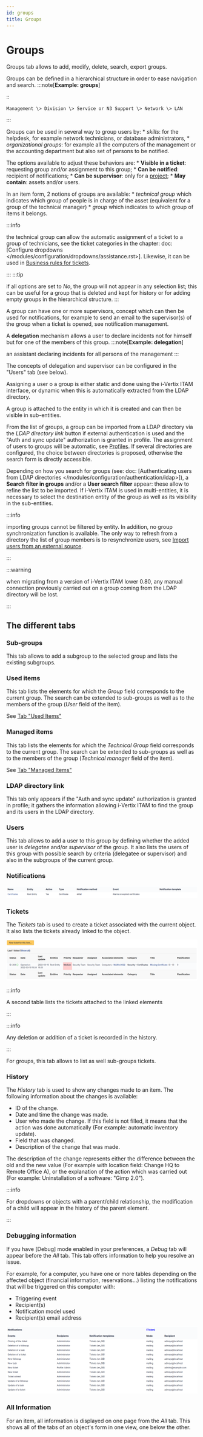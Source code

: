 ```yaml
---
id: groups
title: Groups
---
```


# Groups

Groups tab allows to add, modify, delete, search, export groups.

Groups can be defined in a hierarchical structure in order to ease
navigation and search.
:::note[**Example: groups**]

::

    Management \> Division \> Service or N3 Support \> Network \> LAN
:::

Groups can be used in several way to group users by: \* *skills*: for
the helpdesk, for example network technicians, or database
administrators, \* *organizational groups*: for example all the
computers of the management or the accounting department but also set of
persons to be notified.

The options available to adjust these behaviors are: \* **Visible in a
ticket**: requesting group and/or assignment to this group; \* **Can be
notified**: recipient of notifications; \* **Can be supervisor**: only
for a [project](../../modules/tools/projects);
\* **May contain**: assets and/or users.

In an item form, 2 notions of groups are available: \* *technical group*
which indicates which group of people is in charge of the asset
(equivalent for a group of the technical manager) \* *group* which
indicates to which group of items it belongs.

:::info

the technical group can allow the automatic assignment of a ticket to
a group of technicians, see the ticket categories in the chapter: doc:
[Configure dropdowns
\</modules/configuration/dropdowns/assistance.rst\>].
Likewise, it can be used in
[Business rules for tickets](../../modules/administration/rules/ticketbusinessrules).

:::
:::tip

if all options are set to *No*, the group will not appear in any
selection list; this can be useful for a group that is deleted and kept
for history or for adding empty groups in the hierarchical structure.
:::

A group can have one or more supervisors, concept which can then be used
for notifications, for example to send an email to the supervisor(s) of
the group when a ticket is opened, see notification management.

A **delegation** mechanism allows a user to declare incidents not for
himself but for one of the members of this group.
:::note[**Example: delegation**]

an assistant declaring incidents for all persons of the management
:::

The concepts of delegation and supervisor can be configured in the
"Users" tab (see below).

Assigning a user o a group is either static and done using the i-Vertix ITAM
interface, or dynamic when this is automatically extracted from the LDAP
directory.

A group is attached to the entity in which it is created and can then be
visible in sub-entities.

From the list of groups, a group can be imported from a LDAP directory
via the *LDAP directory link* button if external authentication is used
and the "Auth and sync update" authorization is granted in profile.
The assignment of users to groups will be automatic, see
[Profiles](../../modules/administration/profiles). If several directories are configured, the choice between
directories is proposed, otherwise the search form is directly
accessible.

Depending on how you search for groups (see: doc: [Authenticating users
from LDAP directories
\</modules/configuration/authentication/ldap\>]), a **Search
filter in groups** and/or a **User search filter** appear: these allow
to refine the list to be imported. If i-Vertix ITAM is used in multi-entities, it
is necessary to select the destination entity of the group as well as
its visibility in the sub-entities.

:::info

importing groups cannot be filtered by entity. In addition, no group
synchronization function is available. The only way to refresh from a
directory the list of group members is to resynchronize users, see
[Import users from an external source](../../modules/administration/users/usersimport).

:::

:::warning

when migrating from a version of i-Vertix ITAM lower 0.80, any manual
connection previously carried out on a group coming from the LDAP
directory will be lost.

:::

## The different tabs

### Sub-groups

This tab allows to add a subgroup to the selected group and lists the
existing subgroups.

### Used items

This tab lists the elements for which the *Group* field corresponds to
the current group. The search can be extended to sub-groups as well as
to the members of the group (*User* field of the item).

See
[Tab "Used Items"](../../Les_différents_onglets/Onglet_Eléments)

### Managed items

This tab lists the elements for which the *Technical Group* field
corresponds to the current group. The search can be extended to
sub-groups as well as to the members of the group (*Technical manager*
field of the item).

See
[Tab "Managed Items"](../../Les_différents_onglets/Onglet_Eléments)

### LDAP directory link

This tab only appears if the "Auth and sync update" authorization is
granted in profile; it gathers the information allowing i-Vertix ITAM to find the
group and its users in the LDAP directory.

### Users

This tab allows to add a user to this group by defining whether the
added user is *delegatee* and/or *supervisor* of the group. It also
lists the users of this group with possible search by criteria
(delegatee or supervisor) and also in the subgroups of the current
group.

### Notifications

![List of notifications for which destination is group or group supervisor](../../assets/modules/administration/images/notifGroup.png)

### Tickets

The *Tickets* tab is used to create a ticket associated with the current
object. It also lists the tickets already linked to the object.

![Image of the ticket list](../../assets/modules/tabs/images/tickets.png)

:::info

A second table lists the tickets attached to the linked elements

:::

:::info

Any deletion or addition of a ticket is recorded in the history.

:::

For groups, this tab allows to list as well sub-groups tickets.

### History

The *History* tab is used to show any changes made to an item. The
following information about the changes is available:

- ID of the change.
- Date and time the change was made.
- User who made the change. If this field is not filled, it means that
  the action was done automatically (For example: automatic inventory
  update).
- Field that was changed.
- Description of the change that was made.

The description of the change represents either the difference between
the old and the new value (For example with location field: Change HQ to
Remote Office A), or the explanation of the action which was carried out
(For example: Uninstallation of a software: "Gimp 2.0").

:::info

For dropdowns or objects with a parent/child relationship, the
modification of a child will appear in the history of the parent
element.

:::

### Debugging information

If you have [Debug] mode enabled in your preferences, a
*Debug* tab will appear before the *All* tab. This tab offers
information to help you resolve an issue.

For example, for a computer, you have one or more tables depending on
the affected object (financial information, reservations...) listing
the notifications that will be triggered on this computer with:

- Triggering event
- Recipient(s)
- Notification model used
- Recipient(s) email address

![Debugging page](../../assets/modules/tabs/images/debug.png)

### All Information

For an item, all information is displayed on one page from the *All*
tab. This shows all of the tabs of an object's form in one view, one
below the other.
